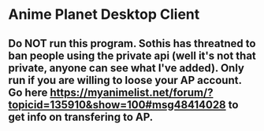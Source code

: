 # Anime Planet Desktop Client
## Do NOT run this program. Sothis has threatned to ban people using the private api (well it's not that private, anyone can see what I've added). Only run if you are willing to loose your AP account. Go here https://myanimelist.net/forum/?topicid=135910&show=100#msg48414028 to get info on transfering to AP.
